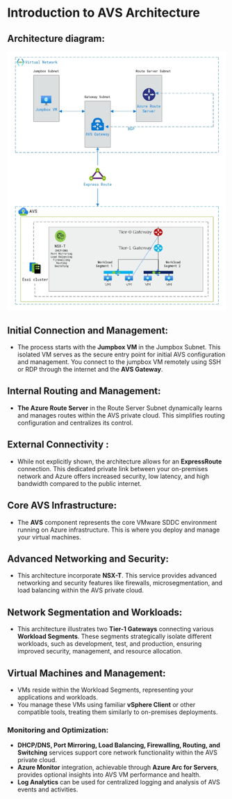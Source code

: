 # Introduction to AVS Architecture

## Architecture diagram:

   ![](./Instructor-guide/Images/diagram-avs1.png)

## Initial Connection and Management:

* The process starts with the **Jumpbox VM** in the Jumpbox Subnet. This isolated VM serves as the secure entry point for initial AVS configuration and management.
You connect to the jumpbox VM remotely using SSH or RDP through the internet and the **AVS Gateway**.

## Internal Routing and Management:

* **The Azure Route Server** in the Route Server Subnet dynamically learns and manages routes within the AVS private cloud. This simplifies routing configuration and centralizes its control.

## External Connectivity :

* While not explicitly shown, the architecture allows for an **ExpressRoute** connection. This dedicated private link between your on-premises network and Azure offers increased security, low latency, and high bandwidth compared to the public internet.

## Core AVS Infrastructure:

* The **AVS** component represents the core VMware SDDC environment running on Azure infrastructure. This is where you deploy and manage your virtual machines.

## Advanced Networking and Security:

* This architecture incorporate **NSX-T**. This service provides advanced networking and security features like firewalls, microsegmentation, and load balancing within the AVS private cloud.

## Network Segmentation and Workloads:

* This architecture illustrates two **Tier-1 Gateways** connecting various **Workload Segments**. These segments strategically isolate different workloads, such as development, test, and production, ensuring improved security, management, and resource allocation.

## Virtual Machines and Management:

* VMs reside within the Workload Segments, representing your applications and workloads.
* You manage these VMs using familiar **vSphere Client** or other compatible tools, treating them similarly to on-premises deployments.

### Monitoring and Optimization:

* **DHCP/DNS, Port Mirroring, Load Balancing, Firewalling, Routing, and Switching** services support core network functionality within the AVS private cloud.
* **Azure Monitor** integration, achievable through **Azure Arc for Servers**, provides optional insights into AVS VM performance and health.
* **Log Analytics** can be used for centralized logging and analysis of AVS events and activities.
